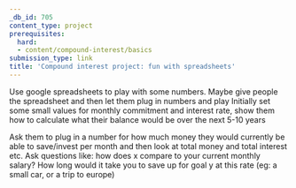 ```yaml
---
_db_id: 705
content_type: project
prerequisites:
  hard:
  - content/compound-interest/basics
submission_type: link
title: 'Compound interest project: fun with spreadsheets'
---
```


Use google spreadsheets to play with some numbers. Maybe give people the spreadsheet and then let them plug in numbers and play
Initially set some small values for monthly commitment and interest rate, show them how to calculate what their balance would be over the next 5-10 years

Ask them to plug in a number for how much money they would currently be able to save/invest per month and then look at total money and total interest etc. Ask questions like: how does x compare to your current monthly salary? How long would it take you to save up for goal y at this rate (eg: a small car, or a trip to europe)